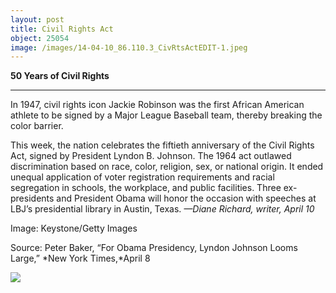 ```yaml
---
layout: post
title: Civil Rights Act
object: 25054
image: /images/14-04-10_86.110.3_CivRtsActEDIT-1.jpeg
---
```

**50 Years of Civil Rights**

****

In 1947, civil rights icon Jackie Robinson was the first African American athlete to be signed by a Major League Baseball team, thereby breaking the color barrier.

This week, the nation celebrates the fiftieth anniversary of the Civil Rights Act, signed by President Lyndon B. Johnson. The 1964 act outlawed discrimination based on race, color, religion, sex, or national origin. It ended unequal application of voter registration requirements and racial segregation in schools, the workplace, and public facilities. Three ex-presidents and President Obama will honor the occasion with speeches at LBJ’s presidential library in Austin, Texas. *—Diane Richard, writer, April 10*

Image: Keystone/Getty Images

Source: Peter Baker, “For Obama Presidency, Lyndon Johnson Looms Large,” *New York Times,*April 8

![]({{siteurl.base}}/images/14-04-10_86.110.3_CivRtsActEDIT-1.jpeg)
